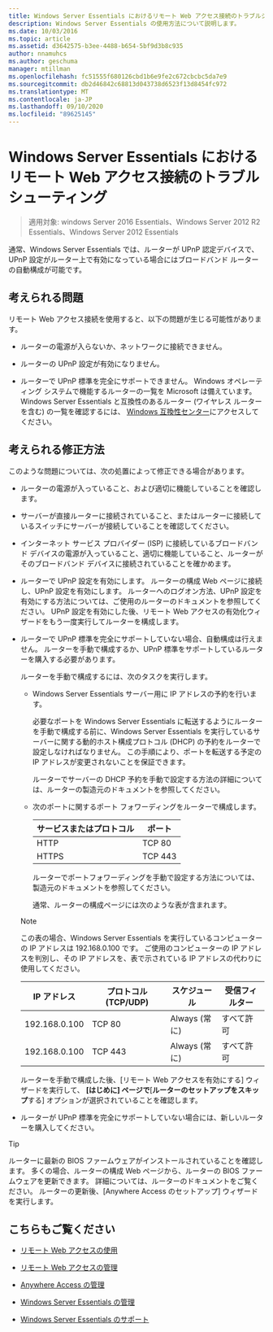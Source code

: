 ```yaml
---
title: Windows Server Essentials におけるリモート Web アクセス接続のトラブルシューティング
description: Windows Server Essentials の使用方法について説明します。
ms.date: 10/03/2016
ms.topic: article
ms.assetid: d3642575-b3ee-4488-b654-5bf9d3b8c935
author: nnamuhcs
ms.author: geschuma
manager: mtillman
ms.openlocfilehash: fc51555f680126cbd1b6e9fe2c672cbcbc5da7e9
ms.sourcegitcommit: db2d46842c68813d043738d6523f13d8454fc972
ms.translationtype: MT
ms.contentlocale: ja-JP
ms.lasthandoff: 09/10/2020
ms.locfileid: "89625145"
---
```

# <a name="troubleshoot-remote-web-access-connectivity-in-windows-server-essentials"></a>Windows Server Essentials におけるリモート Web アクセス接続のトラブルシューティング

>適用対象: windows Server 2016 Essentials、Windows Server 2012 R2 Essentials、Windows Server 2012 Essentials

 通常、Windows Server Essentials では、ルーターが UPnP 認定デバイスで、UPnP 設定がルーター上で有効になっている場合にはブロードバンド ルーターの自動構成が可能です。

## <a name="possible-issues"></a>考えられる問題
 リモート Web アクセス接続を使用すると、以下の問題が生じる可能性があります。

-   ルーターの電源が入らないか、ネットワークに接続できません。

-   ルーターの UPnP 設定が有効になりません。

-   ルーターで UPnP 標準を完全にサポートできません。 Windows オペレーティング システムで機能するルーターの一覧を Microsoft は備えています。 Windows Server Essentials と互換性のあるルーター (ワイヤレス ルーターを含む) の一覧を確認するには、 [Windows 互換性センター](https://www.microsoft.com/windows/compatibility/CompatCenter/Home)にアクセスしてください。

## <a name="possible-fixes"></a>考えられる修正方法
 このような問題については、次の処置によって修正できる場合があります。

- ルーターの電源が入っていること、および適切に機能していることを確認します。

- サーバーが直接ルーターに接続されていること、またはルーターに接続しているスイッチにサーバーが接続していることを確認してください。

- インターネット サービス プロバイダー (ISP) に接続しているブロードバンド デバイスの電源が入っていること、適切に機能していること、ルーターがそのブロードバンド デバイスに接続されていることを確かめます。

- ルーターで UPnP 設定を有効にします。 ルーターの構成 Web ページに接続し、UPnP 設定を有効にします。 ルーターへのログオン方法、UPnP 設定を有効にする方法については、ご使用のルーターのドキュメントを参照してください。 UPnP 設定を有効にした後、リモート Web アクセスの有効化ウィザードをもう一度実行してルーターを構成します。

- ルーターで UPnP 標準を完全にサポートしていない場合、自動構成は行えません。 ルーターを手動で構成するか、UPnP 標準をサポートしているルーターを購入する必要があります。

   ルーターを手動で構成するには、次のタスクを実行します。

  - Windows Server Essentials サーバー用に IP アドレスの予約を行います。

     必要なポートを Windows Server Essentials に転送するようにルーターを手動で構成する前に、Windows Server Essentials を実行しているサーバーに関する動的ホスト構成プロトコル (DHCP) の予約をルーターで設定しなければなりません。 この手順により、ポートを転送する予定の IP アドレスが変更されないことを保証できます。

     ルーターでサーバーの DHCP 予約を手動で設定する方法の詳細については、ルーターの製造元のドキュメントを参照してください。

  - 次のポートに関するポート フォワーディングをルーターで構成します。

    |サービスまたはプロトコル|ポート|
    |-------------------------|----------|
    |HTTP|TCP 80|
    |HTTPS|TCP 443|

    ルーターでポートフォワーディングを手動で設定する方法については、製造元のドキュメントを参照してください。

    通常、ルーターの構成ページには次のような表が含まれます。

  > [!NOTE]
  >  この表の場合、Windows Server Essentials を実行しているコンピューターの IP アドレスは 192.168.0.100 です。 ご使用のコンピューターの IP アドレスを判別し、その IP アドレスを、表で示されている IP アドレスの代わりに使用してください。

  |IP アドレス|プロトコル (TCP/UDP)|スケジュール|受信フィルター|
  |----------------|---------------------------|--------------|--------------------|
  |192.168.0.100|TCP 80|Always (常に)|すべて許可|
  |192.168.0.100|TCP 443|Always (常に)|すべて許可|

   ルーターを手動で構成した後、[リモート Web アクセスを有効にする] ウィザードを実行して、 **[はじめに] ページで**[**ルーターのセットアップをスキップ**する] オプションが選択されていることを確認します。

- ルーターが UPnP 標準を完全にサポートしていない場合には、新しいルーターを購入してください。

> [!TIP]
>  ルーターに最新の BIOS ファームウェアがインストールされていることを確認します。 多くの場合、ルーターの構成 Web ページから、ルーターの BIOS ファームウェアを更新できます。 詳細については、ルーターのドキュメントをご覧ください。 ルーターの更新後、[Anywhere Access のセットアップ] ウィザードを実行します。

## <a name="see-also"></a>こちらもご覧ください

-   [リモート Web アクセスの使用](../use/Use-Remote-Web-Access-in-Windows-Server-Essentials.md)

-   [リモート Web アクセスの管理](../manage/Manage-Remote-Web-Access-in-Windows-Server-Essentials.md)

-   [Anywhere Access の管理](../manage/Manage-Anywhere-Access-in-Windows-Server-Essentials.md)

-   [Windows Server Essentials の管理](../manage/Manage-Windows-Server-Essentials.md)

-   [Windows Server Essentials のサポート](../support/Support-Windows-Server-Essentials.md)

